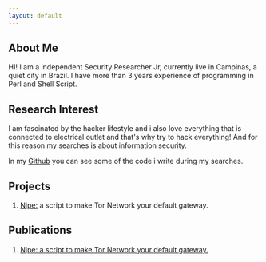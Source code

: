 ```yaml
---
layout: default
---
```


## About Me

HI! I am a independent Security Researcher Jr, currently live in Campinas,
a quiet city in Brazil. I have more than 3 years experience of programming in
Perl and Shell Script.

## Research Interest

I am fascinated by the hacker lifestyle and i also love everything that is connected to 
electrical outlet and that's why try to hack everything!
And for this reason my searches is about information security.

In my [Github](https://github.com/GouveaHeitor) you can see some of the code i write during my searches.

## Projects

1. [Nipe:](https://github.com/GouveaHeitor/nipe) a script to make Tor Network your default gateway.

## Publications

1. [Nipe: a script to make Tor Network your default gateway.](https://medium.com/@gouveaheitor/nipe-script-to-redirect-all-traffic-from-the-machine-to-the-tor-network-5f01a083fc80#)